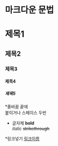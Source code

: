 # 마크다운 문법

# 제목1
## 제목2
### 제목3
#### 제목4
##### 제목5

*줄바꿈
끝에 <br> 붙이거나 스페이스 두번

* 글자체
**bold**<br>
_italic_
~~strikethrough~~

*링크넣기
[링크이름](www.naver.com)
